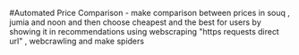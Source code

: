 #Automated Price Comparison
    - make comparison between prices in souq , jumia and noon and then choose cheapest and the best for users by showing it in recommendations using webscraping "https requests direct url" , webcrawling and make spiders